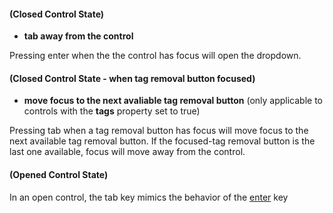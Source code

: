 #### (Closed Control State)
- **tab away from the control**

Pressing enter when the the control has focus will open the dropdown.

#### (Closed Control State - when tag removal button focused)
- **move focus to the next avaliable tag removal button** (only applicable to controls with the **tags** property set to true) 

Pressing tab when a tag removal button has focus will move focus to the next available tag removal button.  If the focused-tag removal button is the last one available, focus will move away from the control.

#### (Opened Control State)
In an open control, the tab key mimics the behavior of the [enter](#enter) key

